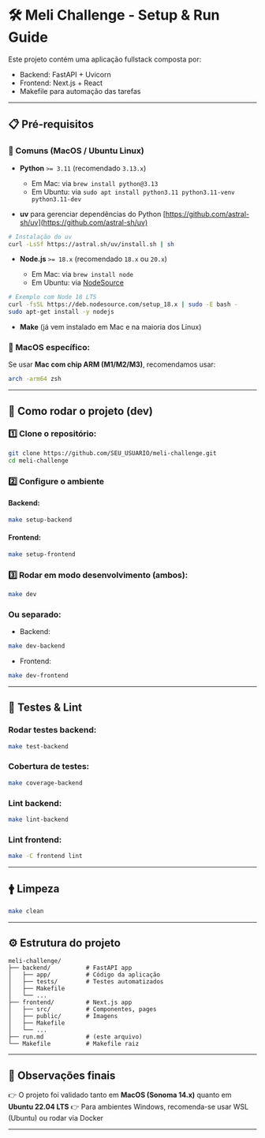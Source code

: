 # 🛠️ Meli Challenge - Setup & Run Guide

Este projeto contém uma aplicação fullstack composta por:

- Backend: FastAPI + Uvicorn
- Frontend: Next.js + React
- Makefile para automação das tarefas

---

## 📋 Pré-requisitos

### 🔹 Comuns (MacOS / Ubuntu Linux)

* **Python** `>= 3.11` (recomendado `3.13.x`)

  * Em Mac: via `brew install python@3.13`
  * Em Ubuntu: via `sudo apt install python3.11 python3.11-venv python3.11-dev`

* **uv** para gerenciar dependências do Python
  [https://github.com/astral-sh/uv](https://github.com/astral-sh/uv)

```bash
# Instalação do uv
curl -LsSf https://astral.sh/uv/install.sh | sh
```

* **Node.js** `>= 18.x` (recomendado `18.x` ou `20.x`)

  * Em Mac: via `brew install node`
  * Em Ubuntu: via [NodeSource](https://github.com/nodesource/distributions)

```bash
# Exemplo com Node 18 LTS
curl -fsSL https://deb.nodesource.com/setup_18.x | sudo -E bash -
sudo apt-get install -y nodejs
```

* **Make** (já vem instalado em Mac e na maioria dos Linux)

### 🔹 MacOS específico:

Se usar **Mac com chip ARM (M1/M2/M3)**, recomendamos usar:

```bash
arch -arm64 zsh
```

---

## 🚀 Como rodar o projeto (dev)

### 1️⃣ Clone o repositório:

```bash
git clone https://github.com/SEU_USUARIO/meli-challenge.git
cd meli-challenge
```

### 2️⃣ Configure o ambiente

#### Backend:

```bash
make setup-backend
```

#### Frontend:

```bash
make setup-frontend
```

### 3️⃣ Rodar em modo desenvolvimento (ambos):

```bash
make dev
```

### Ou separado:

* Backend:

```bash
make dev-backend
```

* Frontend:

```bash
make dev-frontend
```

---

## 💢 Testes & Lint

### Rodar testes backend:

```bash
make test-backend
```

### Cobertura de testes:

```bash
make coverage-backend
```

### Lint backend:

```bash
make lint-backend
```

### Lint frontend:

```bash
make -C frontend lint
```

---

## 🛉 Limpeza

```bash
make clean
```

---

## ⚙️ Estrutura do projeto

```text
meli-challenge/
├── backend/          # FastAPI app
│   ├── app/          # Código da aplicação
│   ├── tests/        # Testes automatizados
│   ├── Makefile
│   └── ...
├── frontend/         # Next.js app
│   ├── src/          # Componentes, pages
│   ├── public/       # Imagens
│   ├── Makefile
│   └── ...
├── run.md            # (este arquivo)
└── Makefile          # Makefile raiz
```

---

## 🌟 Observações finais

👉 O projeto foi validado tanto em **MacOS (Sonoma 14.x)** quanto em **Ubuntu 22.04 LTS**
👉 Para ambientes Windows, recomenda-se usar WSL (Ubuntu) ou rodar via Docker

---